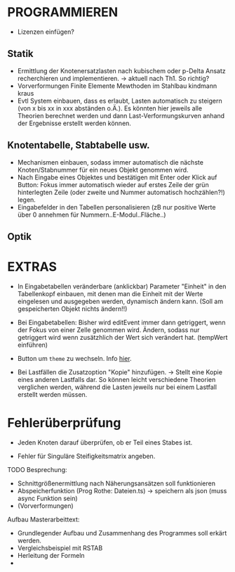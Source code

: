 # PROGRAMMIEREN

- Lizenzen einfügen?

## Statik

- Ermittlung der Knotenersatzlasten nach kubischem oder p-Delta Ansatz recherchieren und implementieren. -> aktuell nach Th1. So richtig?
- Vorverformungen Finite Elemente Mewthoden im Stahlbau kindmann kraus
- Evtl System einbauen, dass es erlaubt, Lasten automatisch zu steigern (von x bis xx in xxx abständen o.Ä.). Es könnten hier jeweils alle Theorien berechnet werden und dann Last-Verformungskurven anhand der Ergebnisse erstellt werden können.

## Knotentabelle, Stabtabelle usw.

- Mechanismen einbauen, sodass immer automatisch die nächste Knoten/Stabnummer für ein neues Objekt genommen wird.
- Nach Eingabe eines Objektes und bestätigen mit Enter oder Klick auf Button: Fokus immer automatisch wieder auf erstes Zeile der grün hinterlegten Zeile (oder zweite und Nummer automatisch hochzählen?!) legen.
- Eingabefelder in den Tabellen personalisieren (zB nur positive Werte über 0 annehmen für Nummern..E-Modul..Fläche..)

## Optik

# EXTRAS

- In Eingabetabellen veränderbare (anklickbar) Parameter "Einheit" in den Tabellenkopf einbauen, mit denen man die Einheit mit der Werte eingelesen und ausgegeben werden, dynamisch ändern kann. (Soll am gespeicherten Objekt nichts ändern!!)

- Bei Eingabetabellen: Bisher wird editEvent immer dann getriggert, wenn der Fokus von einer Zelle genommen wird. Ändern, sodass nur getriggert wird wenn zusätzhlich der Wert sich verändert hat. (tempWert einführen)

- Button um `theme` zu wechseln. Info [hier](https://vuetifyjs.com/en/features/theme/#typescript).

- Bei Lastfällen die Zusatzoption "Kopie" hinzufügen. -> Stellt eine Kopie eines anderen Lastfalls dar. So können leicht verschiedene Theorien verglichen werden, während die Lasten jeweils nur bei einem Lastfall erstellt werden müssen.

# Fehlerüberprüfung

- Jeden Knoten darauf überprüfen, ob er Teil eines Stabes ist.

- Fehler für Singuläre Steifigkeitsmatrix angeben.

TODO Besprechung:

- Schnittgrößenermittlung nach Näherungsansätzen soll funktionieren
- Abspeicherfunktion (Prog Rothe: Dateien.ts) -> speichern als json (muss async Funktion sein)
- (Vorverformungen)

Aufbau Masterarbeittext:

- Grundlegender Aufbau und Zusammenhang des Programmes soll erkärt werden.
- Vergleichsbeispiel mit RSTAB
- Herleitung der Formeln
-
